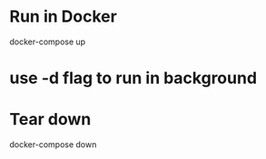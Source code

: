 # Run in Docker
docker-compose up
# use -d flag to run in background

# Tear down
docker-compose down
